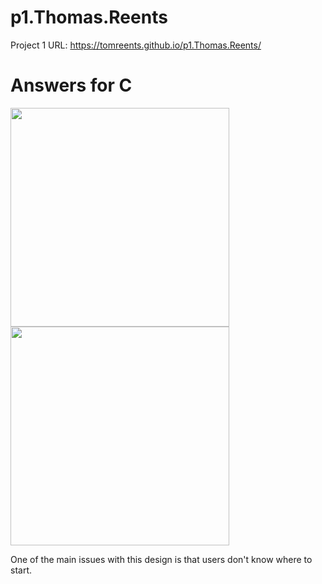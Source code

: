 # p1.Thomas.Reents

Project 1 URL: https://tomreents.github.io/p1.Thomas.Reents/

# Answers for C

<img src="https://user-images.githubusercontent.com/68446643/109210035-e613d000-7771-11eb-8d14-54f684ee5138.jpg" width = "350">
<img src="https://user-images.githubusercontent.com/68446643/109210184-1c514f80-7772-11eb-9035-f15ccb61db76.GIF" width = "350">


One of the main issues with this design is that users don't know where to start.

